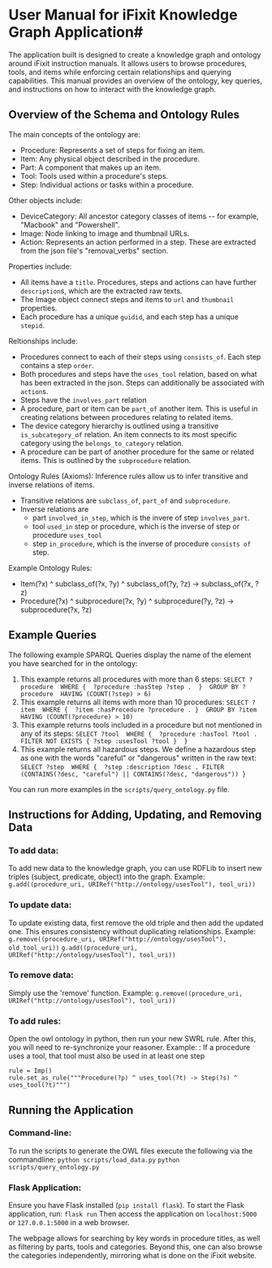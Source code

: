 
# User Manual for iFixit Knowledge Graph Application#
The application built is designed to create a knowledge graph and ontology around iFixit instruction manuals.  It allows users to browse procedures, tools, and items while enforcing certain relationships and querying capabilities. This manual provides an overview of the ontology, key queries, and instructions on how to interact with the knowledge graph.

## Overview of the Schema and Ontology Rules
The main concepts of the ontology are:
  - Procedure: Represents a set of steps for fixing an item.
  - Item: Any physical object described in the procedure.
  - Part: A component that makes up an item. 
  - Tool: Tools used within a procedure's steps.
  - Step: Individual actions or tasks within a procedure.

Other objects include:
  - DeviceCategory: All ancestor category classes of items -- for example, "Macbook" and "Powershell".
  - Image: Node linking to image and thumbnail URLs. 
  - Action: Represents an action performed in a step. These are extracted from the json file's "removal_verbs" section.

Properties include:
  - All items have a `title`. Procedures, steps and actions can have further `description`s, which are the extracted raw texts.
  - The Image object connect steps and items to `url` and `thumbnail` properties.
  - Each procedure has a unique `guidid`, and each step has a unique `stepid`.

Reltionships include:
  - Procedures connect to each of their steps using `consists_of`. Each step contains a step `order`.
  - Both procedures and steps have the `uses_tool` relation, based on what has been extracted in the json. Steps can additionally be associated with `action`s.
  - Steps have the `involves_part` relation
  - A procedure, part or item can be `part_of` another item. This is useful in creating relations between procedures relating to related items.
  - The device category hierarchy is outlined using a transitive `is_subcategory_of` relation. An item connects to its most specific category using the `belongs_to_category` relation.
  - A procedure can be part of another procedure for the same or related items. This is outlined by the `subprocedure` relation.

Ontology Rules (Axioms):
Inference rules allow us to infer transitive and inverse relations of items. 
- Transitive relations are `subclass_of`, `part_of` and `subprocedure`.
- Inverse relations are 
  - part `involved_in_step`, which is the invere of step `involves_part`.
  - tool `used_in` step or procedure, which is the inverse of step or procedure `uses_tool`
  - step `in_procedure`, which is the inverse of procedure `consists of` step.
 
Example Ontology Rules:
- Item(?x) ^ subclass_of(?x, ?y) ^ subclass_of(?y, ?z) -> subclass_of(?x, ?z)
- Procedure(?x) ^ subprocedure(?x, ?y) ^ subprocedure(?y, ?z) -> subprocedure(?x, ?z)


## Example Queries
The following example SPARQL Queries display the name of the element you have searched for in the ontology:
1. This example returns all procedures with more than 6 steps:
    `SELECT ?procedure 
WHERE { 
  ?procedure :hasStep ?step . 
} 
GROUP BY ?procedure 
HAVING (COUNT(?step) > 6)
`
2. This example returns all items with more than 10 procedures:
    `SELECT ?item 
WHERE { 
  ?item :hasProcedure ?procedure .
} 
GROUP BY ?item 
HAVING (COUNT(?procedure) > 10)
`
3. This example returns tools included in a procedure but not mentioned in any of its steps:
    `SELECT ?tool 
WHERE { 
  ?procedure :hasTool ?tool .
  FILTER NOT EXISTS { ?step :usesTool ?tool } 
}
`
4. This example returns all hazardous steps. We define a hazardous step as one with the words "careful" or "dangerous" written in the raw text:
    `SELECT ?step 
WHERE { 
  ?step :description ?desc .
  FILTER (CONTAINS(?desc, "careful") || CONTAINS(?desc, "dangerous"))
}
` 

You can run more examples in the `scripts/query_ontology.py` file.

## Instructions for Adding, Updating, and Removing Data
### To add data:
To add new data to the knowledge graph, you can use RDFLib to insert new triples (subject, predicate, object) into the graph.
Example: 
`g.add((procedure_uri, URIRef("http://ontology/usesTool"), tool_uri))`

### To update data:
To update existing data, first remove the old triple and then add the updated one. This ensures consistency without duplicating relationships.
Example: 
`g.remove((procedure_uri, URIRef("http://ontology/usesTool"), old_tool_uri))`
`g.add((procedure_uri, URIRef("http://ontology/usesTool"), tool_uri))`

### To remove data:
Simply use the 'remove' function.
Example: 
`g.remove((procedure_uri, URIRef("http://ontology/usesTool"), tool_uri))`

### To add rules:
Open the owl ontology in python, then run your new SWRL rule. After this, you will need to re-synchronize your reasoner.
Example: : If a procedure uses a tool, that tool must also be used in at least one step
```
rule = Imp()
rule.set_as_rule("""Procedure(?p) ^ uses_tool(?t) -> Step(?s) ^ uses_tool(?t)""")
```

## Running the Application
### Command-line:
To run the scripts to generate the OWL files execute the following via the commandline:
`python scripts/load_data.py`
`python scripts/query_ontology.py`

### Flask Application:
Ensure you have Flask installed (`pip install flask`).
To start the Flask application, run:
`flask run`
Then access the application on `localhost:5000` or `127.0.0.1:5000` in a web browser.    

The webpage allows for searching by key words in procedure titles, as well as filtering by parts, tools and categories. Beyond this, one can also browse the categories independently, mirroring what is done on the iFixit website.
